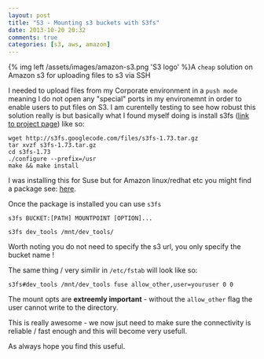 ```yaml
---
layout: post
title: "S3 - Mounting s3 buckets with S3fs"
date: 2013-10-20 20:32
comments: true
categories: [s3, aws, amazon]
---
```


{% img left /assets/images/amazon-s3.png 'S3 logo' %}A `cheap` solution on Amazon s3 for uploading files to s3 via SSH

I needed to upload files from my Corporate environment in a `push mode` meaning I do not open any "special" ports in my environemnt in order to enable users to put files on S3.
I am curentelly testing to see how robust this solution really is but basically what I found myself doing is install s3fs ([link to project page](https://code.google.com/p/s3fs/)) like so:

	wget http://s3fs.googlecode.com/files/s3fs-1.73.tar.gz
	tar xvzf s3fs-1.73.tar.gz
	cd s3fs-1.73
	./configure --prefix=/usr
	make && make install

I was installing this for Suse but for Amazon linux/redhat etc you might find a package see: [here](http://rpmfind.net/linux/rpm2html/search.php?query=fuse-s3fs).


Once the package is installed you can use `s3fs` 

	s3fs BUCKET:[PATH] MOUNTPOINT [OPTION]...

	s3fs dev_tools /mnt/dev_tools/ 

Worth noting you do not need to specify the s3 url, you only specify the bucket name !

The same thing / very similir in `/etc/fstab` will look like so:

	s3fs#dev_tools /mnt/dev_tools fuse allow_other,user=youruser 0 0

The mount opts are **extreemly important** - without the `allow_other` flag the user cannot write to the directory.


This is really awesome - we now jsut need to make sure the connectivity is reliable / fast enough and this will become very usefull.

As always hope you find this useful.
